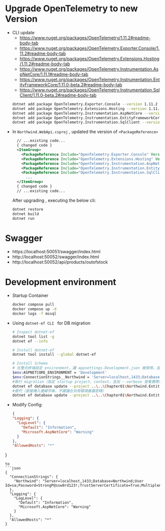 # Upgrade OpenTelemetry  to new Version
* CLI update 
  * https://www.nuget.org/packages/OpenTelemetry/1.11.2#readme-body-tab
  * https://www.nuget.org/packages/OpenTelemetry.Exporter.Console/1.11.2#readme-body-tab
  * https://www.nuget.org/packages/OpenTelemetry.Extensions.Hosting/1.11.2#readme-body-tab
  * https://www.nuget.org/packages/OpenTelemetry.Instrumentation.AspNetCore/1.11.1#readme-body-tab
  * https://www.nuget.org/packages/OpenTelemetry.Instrumentation.EntityFrameworkCore/1.11.0-beta.2#readme-body-tab 
  * https://www.nuget.org/packages/OpenTelemetry.Instrumentation.SqlClient/1.11.0-beta.2#readme-body-tab 
  ```bash 
  dotnet add package OpenTelemetry.Exporter.Console --version 1.11.2
  dotnet add package OpenTelemetry.Extensions.Hosting --version 1.11.2
  dotnet add package OpenTelemetry.Instrumentation.AspNetCore --version 1.11.*
  dotnet add package OpenTelemetry.Instrumentation.EntityFrameworkCore --version 1.11.0-*
  dotnet add package OpenTelemetry.Instrumentation.SqlClient --version 1.11.0-*
  ```
* In `Northwind.WebApi.csproj` , updated the version of `<PackageReference>`
  ```xml
    // ...existing code...
    { changed code }
    <ItemGroup>
      <PackageReference Include="OpenTelemetry.Exporter.Console" Version="1.11.2" />
      <PackageReference Include="OpenTelemetry.Extensions.Hosting" Version="1.11.2" />
      <PackageReference Include="OpenTelemetry.Instrumentation.AspNetCore" Version="1.11.*" />
      <PackageReference Include="OpenTelemetry.Instrumentation.EntityFrameworkCore" Version="1.11.0-*" />
      <PackageReference Include="OpenTelemetry.Instrumentation.SqlClient" Version="1.11.0-*" />
        ...
    </ItemGroup>
    { changed code }
    // ...existing code...
  ```
  After upgrading , executing the below cli:
  ```bash
  dotnet restore
  dotnet build
  dotnet run
  ```

# Swagger
* https://localhost:50051/swagger/index.html
* http://localhost:50052/swagger/index.html  
* http://localhost:50052/api/products/outofstock

# Development environment
* Startup Container
  ```bash
  docker compose pull
  docker compose up -d
  docker logs -f mssql
  ```
* Using `dotnet-ef CLI ` for DB migration 
  ```bash
  # Inspect dotnet-ef  
  dotnet tool list -g
  dotnet ef --info

  # Install dotnet-ef
  dotnet tool install --global dotnet-ef

  # Install Schema
  # 在整合終端設定 environment，讓 appsettings.Development.json 被使用，並覆寫 ConnectionStrings
  $env:ASPNETCORE_ENVIRONMENT = 'Development'
  $env:ConnectionStrings__Northwind = 'Server=localhost,1433;Database=Northwind;User Id=sa;Password=StrongP@ssw0rd123!;TrustServerCertificate=True;MultipleActiveResultSets=True;'
  #執行 migration（指定 startup project、context，並加 --verbose 查看實際使用的連線）：
  dotnet ef database update --project ..\..\Chapter01\Northwind.EntityModels\ --startup-project . --context NorthwindContext --verbose
  #替代（直接傳入連線字串，不建議在共用環境暴露密碼）
  dotnet ef database update --project ..\..\Chapter01\Northwind.EntityModels\ --startup-project . --connection "Server=localhost,1433;Database=Northwind;User Id=sa;Password=StrongP@ssw0rd123!;TrustServerCertificate=True;" --context NorthwindContext --verbose
  ```
* Modify Config:
  ```json
  {
  "Logging": {
    "LogLevel": {
      "Default": "Information",
      "Microsoft.AspNetCore": "Warning"
    }
  },
  "AllowedHosts": "*"
}

  ```
  to
  ```json
  { 
    "ConnectionStrings": {
      "Northwind": "Server=localhost,1433;Database=Northwind;User Id=sa;Password=StrongP@ssw0rd123!;TrustServerCertificate=True;MultipleActiveResultSets=True;"
    },
    "Logging": {
      "LogLevel": {
        "Default": "Information",
        "Microsoft.AspNetCore": "Warning"
      }
    },
    "AllowedHosts": "*"
  }
  ```